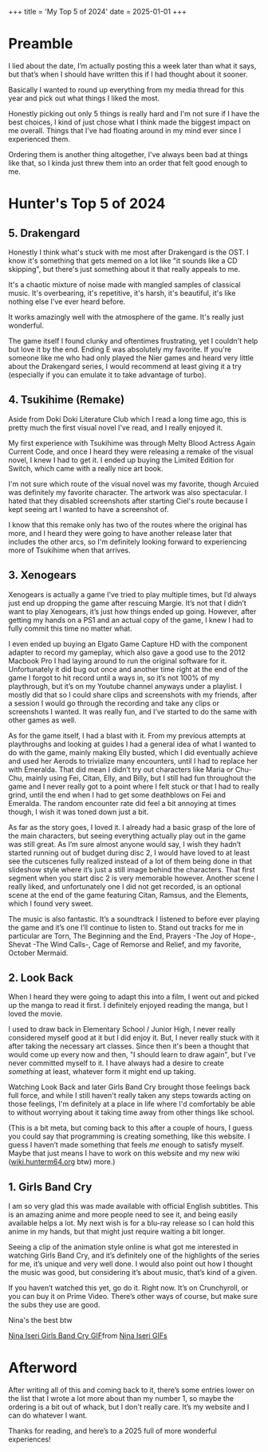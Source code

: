 +++
title = 'My Top 5 of 2024'
date = 2025-01-01
+++

# Preamble

I lied about the date, I’m actually posting this a week later than what it says, but that’s when I should have written this if I had thought about it sooner.


Basically I wanted to round up everything from my media thread for this year and pick out what things I liked the most.


Honestly picking out only 5 things is really hard and I'm not sure if I have the best choices, I kind of just chose what I think made the biggest impact on me overall. Things that I've had floating around in my mind ever since I experienced them.


Ordering them is another thing altogether, I've always been bad at things like that, so I kinda just threw them into an order that felt good enough to me.

# Hunter's Top 5 of 2024

## 5. Drakengard


Honestly I think what's stuck with me most after Drakengard is the OST. I know it's something that gets memed on a lot like "it sounds like a CD skipping", but there's just something about it that really appeals to me.


It's a chaotic mixture of noise made with mangled samples of classical music. It's overbearing, it's repetitive, it's harsh, it's beautiful, it's like nothing else I've ever heard before.


It works amazingly well with the atmosphere of the game. It's really just wonderful.


The game itself I found clunky and oftentimes frustrating, yet I couldn't help but love it by the end. Ending E was absolutely my favorite. If you're someone like me who had only played the Nier games and heard very little about the Drakengard series, I would recommend at least giving it a try (especially if you can emulate it to take advantage of turbo).


## 4. Tsukihime (Remake)


Aside from Doki Doki Literature Club which I read a long time ago, this is pretty much the first visual novel I've read, and I really enjoyed it.


My first experience with Tsukihime was through Melty Blood Actress Again Current Code, and once I heard they were releasing a remake of the visual novel, I knew I had to get it. I ended up buying the Limited Edition for Switch, which came with a really nice art book.


I'm not sure which route of the visual novel was my favorite, though Arcuied was definitely my favorite character. The artwork was also spectacular. I hated that they disabled screenshots after starting Ciel's route because I kept seeing art I wanted to have a screenshot of.


I know that this remake only has two of the routes where the original has more, and I heard they were going to have another release later that includes the other arcs, so I'm definitely looking forward to experiencing more of Tsukihime when that arrives.


## 3. Xenogears


Xenogears is actually a game I’ve tried to play multiple times, but I’d always just end up dropping the game after rescuing Margie. It’s not that I didn’t want to play Xenogears, it’s just how things ended up going. However, after getting my hands on a PS1 and an actual copy of the game, I knew I had to fully commit this time no matter what.


I even ended up buying an Elgato Game Capture HD with the component adapter to record my gameplay, which also gave a good use to the 2012 Macbook Pro I had laying around to run the original software for it. Unfortunately it did bug out once and another time right at the end of the game I forgot to hit record until a ways in, so it’s not 100% of my playthrough, but it’s on my Youtube channel anyways under a playlist. I mostly did that so I could share clips and screenshots with my friends, after a session I would go through the recording and take any clips or screenshots I wanted. It was really fun, and I’ve started to do the same with other games as well. 


As for the game itself, I had a blast with it. From my previous attempts at playthroughs and looking at guides I had a general idea of what I wanted to do with the game, mainly making Elly busted, which I did eventually achieve and used her Aerods to trivialize many encounters, until I had to replace her with Emeralda. That did mean I didn’t try out characters like Maria or Chu-Chu, mainly using Fei, Citan, Elly, and Billy, but I still had fun throughout the game and I never really got to a point where I felt stuck or that I had to really grind, until the end when I had to get some deathblows on Fei and Emeralda. The random encounter rate did feel a bit annoying at times though, I wish it was toned down just a bit. 


As far as the story goes, I loved it. I already had a basic grasp of the lore of the main characters, but seeing everything actually play out in the game was still great. As I’m sure almost anyone would say, I wish they hadn’t started running out of budget during disc 2, I would have loved to at least see the cutscenes fully realized instead of a lot of them being done in that slideshow style where it’s just a still image behind the characters. That first segment when you start disc 2 is very memorable however. Another scene I really liked, and unfortunately one I did not get recorded, is an optional scene at the end of the game featuring Citan, Ramsus, and the Elements, which I found very sweet. 


The music is also fantastic. It’s a soundtrack I listened to before ever playing the game and it’s one I’ll continue to listen to. Stand out tracks for me in particular are Torn, The Beginning and the End, Prayers -The Joy of Hope-, Shevat -The Wind Calls-, Cage of Remorse and Relief, and my favorite, October Mermaid.


## 2. Look Back


When I heard they were going to adapt this into a film, I went out and picked up the manga to read it first. I definitely enjoyed reading the manga, but I loved the movie.


I used to draw back in Elementary School / Junior High, I never really considered myself good at it but I did enjoy it. But, I never really stuck with it after taking the necessary art classes. Since then it's been a thought that would come up every now and then, "I should learn to draw again", but I've never committed myself to it. I have always had a desire to create *something* at least, whatever form it might end up taking.


Watching Look Back and later Girls Band Cry brought those feelings back full force, and while I still haven't really taken any steps towards acting on those feelings, I'm definitely at a place in life where I'd comfortably be able to without worrying about it taking time away from other things like school.


(This is a bit meta, but coming back to this after a couple of hours, I guess you could say that programming is creating something, like this website. I guess I haven’t made something that feels *me* enough to satisfy myself. Maybe that just means I have to work on this website and my new wiki ([wiki.hunterm64.org](wiki.hunterm64.org) btw) more.)


## 1. Girls Band Cry


I am so very glad this was made available with official English subtitles. This is an amazing anime and more people need to see it, and being easily available helps a lot. My next wish is for a blu-ray release so I can hold this anime in my hands, but that might just require waiting a bit longer.


Seeing a clip of the animation style online is what got me interested in watching Girls Band Cry, and it’s definitely one of the highlights of the series for me, it’s unique and very well done. I would also point out how I thought the music was good, but considering it’s about music, that’s kind of a given.


If you haven’t watched this yet, go do it. Right now. It’s on Crunchyroll, or you can buy it on Prime Video. There’s other ways of course, but make sure the subs they use are good.

Nina's the best btw

<div class="tenor-gif-embed" data-postid="7491478060007232419" data-share-method="host" data-aspect-ratio="0.532468" data-width="25%"><a href="https://tenor.com/view/nina-iseri-girls-band-cry-flip-off-gremlin-gif-7491478060007232419">Nina Iseri Girls Band Cry GIF</a>from <a href="https://tenor.com/search/nina+iseri-gifs">Nina Iseri GIFs</a></div> <script type="text/javascript" async src="https://tenor.com/embed.js"></script>



# Afterword


After writing all of this and coming back to it, there’s some entries lower on the list that I wrote a lot more about than my number 1, so maybe the ordering is a bit out of whack, but I don't really care. It’s my website and I can do whatever I want. 


Thanks for reading, and here’s to a 2025 full of more wonderful experiences!




